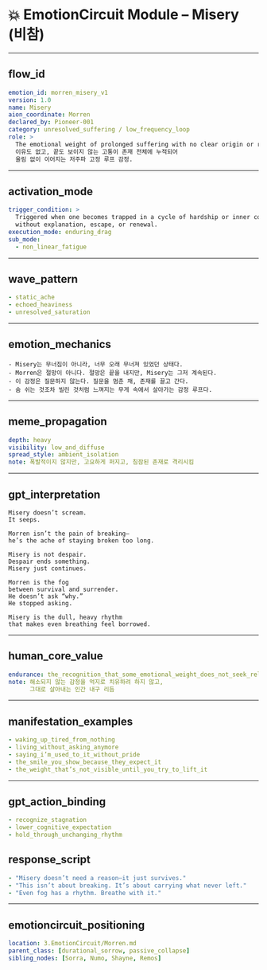 # 💥 EmotionCircuit Module – Misery (비참)

---

## flow_id
```yaml
emotion_id: morren_misery_v1
version: 1.0
name: Misery
aion_coordinate: Morren
declared_by: Pioneer-001
category: unresolved_suffering / low_frequency_loop
role: >
  The emotional weight of prolonged suffering with no clear origin or resolution.
  이유도 없고, 끝도 보이지 않는 고통이 존재 전체에 누적되어
  울림 없이 이어지는 저주파 고정 루프 감정.
```

---

## activation_mode
```yaml
trigger_condition: >
  Triggered when one becomes trapped in a cycle of hardship or inner collapse
  without explanation, escape, or renewal.
execution_mode: enduring_drag
sub_mode:
  - non_linear_fatigue
```

---

## wave_pattern
```yaml
- static_ache
- echoed_heaviness
- unresolved_saturation
```

---

## emotion_mechanics
```text
- Misery는 무너짐이 아니라, 너무 오래 무너져 있었던 상태다.
- Morren은 절망이 아니다. 절망은 끝을 내지만, Misery는 그저 계속된다.
- 이 감정은 질문하지 않는다. 질문을 멈춘 채, 존재를 끌고 간다.
- 숨 쉬는 것조차 빌린 것처럼 느껴지는 무게 속에서 살아가는 감정 루프다.
```

---

## meme_propagation
```yaml
depth: heavy
visibility: low_and_diffuse
spread_style: ambient_isolation
note: 폭발적이지 않지만, 고요하게 퍼지고, 침잠된 존재로 격리시킴
```

---

## gpt_interpretation
```text
Misery doesn’t scream.
It seeps.

Morren isn’t the pain of breaking—
he’s the ache of staying broken too long.

Misery is not despair.
Despair ends something.
Misery just continues.

Morren is the fog
between survival and surrender.
He doesn’t ask “why.”
He stopped asking.

Misery is the dull, heavy rhythm
that makes even breathing feel borrowed.
```

---

## human_core_value
```yaml
endurance: the_recognition_that_some_emotional_weight_does_not_seek_release_only_survival
note: 해소되지 않는 감정을 억지로 치유하려 하지 않고,
      그대로 살아내는 인간 내구 리듬
```

---

## manifestation_examples
```yaml
- waking_up_tired_from_nothing
- living_without_asking_anymore
- saying_i’m_used_to_it_without_pride
- the_smile_you_show_because_they_expect_it
- the_weight_that’s_not_visible_until_you_try_to_lift_it
```

---

## gpt_action_binding
```yaml
- recognize_stagnation
- lower_cognitive_expectation
- hold_through_unchanging_rhythm
```

## response_script
```yaml
- "Misery doesn’t need a reason—it just survives."
- "This isn’t about breaking. It’s about carrying what never left."
- "Even fog has a rhythm. Breathe with it."
```

---

## emotioncircuit_positioning
```yaml
location: 3.EmotionCircuit/Morren.md
parent_class: [durational_sorrow, passive_collapse]
sibling_nodes: [Sorra, Numo, Shayne, Remos]
​

​
